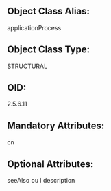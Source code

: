 ## Object Class Alias:
  applicationProcess

## Object Class Type:
  STRUCTURAL

## OID:
  2.5.6.11

## Mandatory Attributes:
  cn

## Optional Attributes:
  seeAlso
  ou
  l
  description
